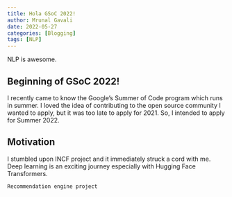 ```yaml
---
title: Hola GSoC 2022!
author: Mrunal Gavali
date: 2022-05-27 
categories: [Blogging]
tags: [NLP]
---
```

NLP is awesome.

## Beginning of GSoC 2022!

I recently came to know the Google’s Summer of Code program which runs in summer. I loved the idea of contributing to the open source community I wanted to apply, but it was too late to apply for 2021. So, I intended to apply for Summer 2022. 

## Motivation
I stumbled upon INCF project and it immediately struck a cord with me. Deep learning is an exciting journey especially with Hugging Face Transformers.


```
Recommendation engine project

```



